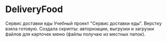 # DeliveryFood
Сервис доставки еды
Учебный проект "Сервис доставки еды". Верстку взяла готовую. Создала скрипты: авторизации, выгрузки и загрузки файлов для карточек меню (файлы получаю из местных папок).
